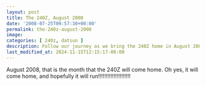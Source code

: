 ```yaml
---
layout: post
title: The 240Z, August 2008
date: '2008-07-25T09:57:30+00:00'
permalink: the-240z-august-2008
image: 
categories: [ 240z, datsun ]
description: Follow our journey as we bring the 240Z home in August 2008 and work towards getting it running again.
last_modified_at: 2024-11-15T12:15:17-06:00
---
```


August 2008, that is the month that the 240Z will come home. Oh yes, it will come home, and hopefully it will run!!!!!!!!!!!!!!!!!!!!!







